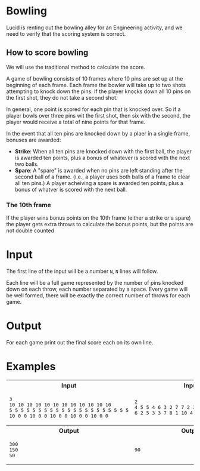 # Bowling

Lucid is renting out the bowling alley for an Engineering activity, and we need to verify that the scoring system is correct.

## How to score bowling

We will use the traditional method to calculate the score.

A game of bowling consists of 10 frames where 10 pins are set up at the beginning of each frame. Each frame the bowler will take up to two shots attempting to knock down the pins. If the player knocks down all 10 pins on the first shot, they do not take a second shot.

In general, one point is scored for each pin that is knocked over. So if a player bowls over three pins wit the first shot, then six with the second, the player would receive a total of nine points for that frame.

In the event that all ten pins are knocked down by a plaer in a single frame, bonuses are awarded:

* <b>Strike</b>: When all ten pins are knocked down with the first ball, the player is awarded ten points, plus a bonus of whatever is scored with the next two balls.
* <b>Spare</b>: A "spare" is awarded when no pins are left standing after the second ball of a frame. (i.e., a player uses both balls of a frame to clear all ten pins.) A player acheiving a spare is awarded ten points, plus a bonus of whatver is scored with the next ball.

### The 10th frame

If the player wins bonus points on the 10th frame (either a strike or a spare) the player gets extra throws to calculate the bonus points, but the points are not double counted

# Input
The first line of the input will be a number `N`, `N` lines will follow.

Each line will be a full game represented by the number of pins knocked down on each throw, each number separated by a space. Every game will be well formed, there will be exactly the correct number of throws for each game.

# Output
For each game print out the final score each on its own line.

# Examples

<table>
    <tr>
        <th>Input</th>
        <th>Input</th>
    </tr>
    <tr>
        <td><pre>3
10 10 10 10 10 10 10 10 10 10 10 10
5 5 5 5 5 5 5 5 5 5 5 5 5 5 5 5 5 5 5 5 5
10 0 0 10 0 0 10 0 0 10 0 0 10 0 0</pre></td>
        <td><pre>2
4 5 5 4 6 3 2 7 7 2 3 6 6 3 8 1 1 8 9 0
6 2 5 3 3 7 8 1 10 4 6 8 1 7 3 10 4 6 6</pre></td>
    </tr>
    <tr>
        <th>Output</th>
        <th>Output</th>
    </tr>
    <tr>
        <td><pre>300
150
50</pre></td>
        <td><pre>90</pre></td>
    </tr>
</table>